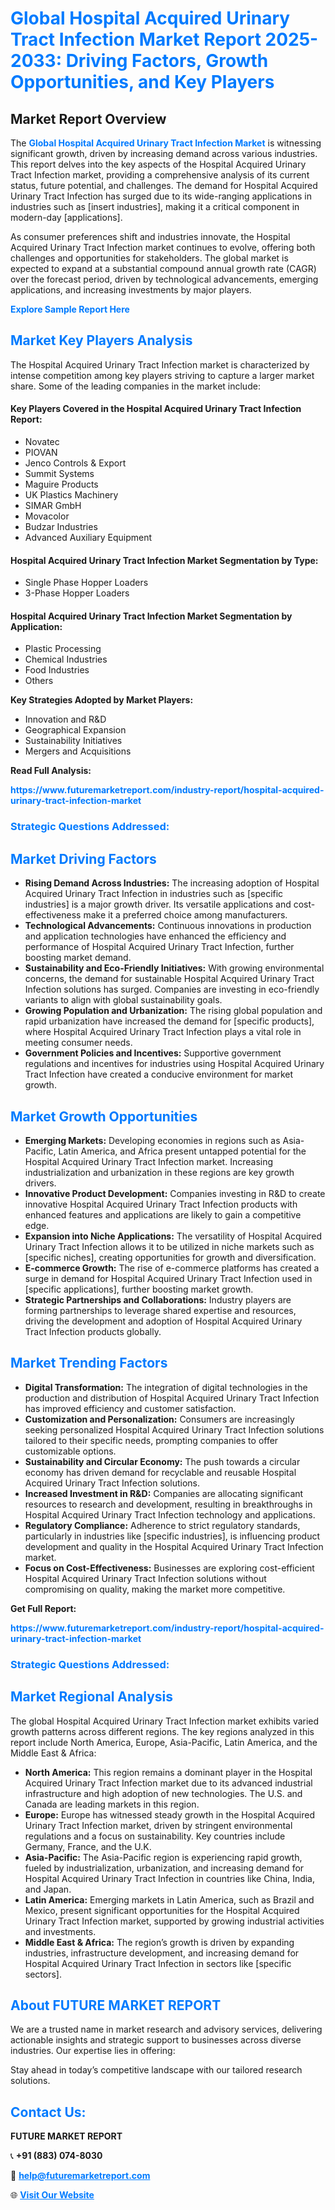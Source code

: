 <h1 style="color: #007BFF;">Global Hospital Acquired Urinary Tract Infection Market Report 2025-2033: Driving Factors, Growth Opportunities, and Key Players</h1>

<section id="overview">
<h2>Market Report Overview</h2>
<p>The <a href="https://www.futuremarketreport.com/industry-report/hospital-acquired-urinary-tract-infection-market" style="color: #007BFF; text-decoration: none;"><strong>Global Hospital Acquired Urinary Tract Infection Market</strong></a> is witnessing significant growth, driven by increasing demand across various industries. This report delves into the key aspects of the Hospital Acquired Urinary Tract Infection market, providing a comprehensive analysis of its current status, future potential, and challenges. The demand for Hospital Acquired Urinary Tract Infection has surged due to its wide-ranging applications in industries such as [insert industries], making it a critical component in modern-day [applications].</p>
<p>As consumer preferences shift and industries innovate, the Hospital Acquired Urinary Tract Infection market continues to evolve, offering both challenges and opportunities for stakeholders. The global market is expected to expand at a substantial compound annual growth rate (CAGR) over the forecast period, driven by technological advancements, emerging applications, and increasing investments by major players.</p>
</section>

<section id="overview">
<p><a href="https://www.futuremarketreport.com/request-sample/reportId=35936" style="color: #007BFF; text-decoration: none;"><strong>Explore Sample Report Here</strong></a></p>
</section>

<section id="key-players">
<h2 style="color: #007BFF;">Market Key Players Analysis</h2>
<p>The Hospital Acquired Urinary Tract Infection market is characterized by intense competition among key players striving to capture a larger market share. Some of the leading companies in the market include:</p>
<h4>Key Players Covered in the Hospital Acquired Urinary Tract Infection Report:</h4>
<ul><li>Novatec</li><li>PIOVAN</li><li>Jenco Controls &amp; Export</li><li>Summit Systems</li><li>Maguire Products</li><li>UK Plastics Machinery</li><li>SIMAR GmbH</li><li>Movacolor</li><li>Budzar Industries</li><li>Advanced Auxiliary Equipment</li></ul>
<h4>Hospital Acquired Urinary Tract Infection Market Segmentation by Type:</h4>
<ul><li>Single Phase Hopper Loaders</li><li>3-Phase Hopper Loaders</li></ul>

<h4>Hospital Acquired Urinary Tract Infection Market Segmentation by Application:</h4>
<ul><li>Plastic Processing</li><li>Chemical Industries</li><li>Food Industries</li><li>Others</li></ul>
<p><strong>Key Strategies Adopted by Market Players:</strong></p>
<ul>
<li>Innovation and R&D</li>
<li>Geographical Expansion</li>
<li>Sustainability Initiatives</li>
<li>Mergers and Acquisitions</li>
</ul>
</section>

<section>
<p><strong>Read Full Analysis: </strong></p><a href="https://www.futuremarketreport.com/industry-report/hospital-acquired-urinary-tract-infection-market" style="color: #007BFF; text-decoration: none;"><strong>https://www.futuremarketreport.com/industry-report/hospital-acquired-urinary-tract-infection-market</strong></a>
<h3 style="color: #007BFF;">Strategic Questions Addressed:</h3>
</section>

<section id="driving-factors">
<h2 style="color: #007BFF;">Market Driving Factors</h2>
<ul>
<li><strong>Rising Demand Across Industries:</strong> The increasing adoption of Hospital Acquired Urinary Tract Infection in industries such as [specific industries] is a major growth driver. Its versatile applications and cost-effectiveness make it a preferred choice among manufacturers.</li>
<li><strong>Technological Advancements:</strong> Continuous innovations in production and application technologies have enhanced the efficiency and performance of Hospital Acquired Urinary Tract Infection, further boosting market demand.</li>
<li><strong>Sustainability and Eco-Friendly Initiatives:</strong> With growing environmental concerns, the demand for sustainable Hospital Acquired Urinary Tract Infection solutions has surged. Companies are investing in eco-friendly variants to align with global sustainability goals.</li>
<li><strong>Growing Population and Urbanization:</strong> The rising global population and rapid urbanization have increased the demand for [specific products], where Hospital Acquired Urinary Tract Infection plays a vital role in meeting consumer needs.</li>
<li><strong>Government Policies and Incentives:</strong> Supportive government regulations and incentives for industries using Hospital Acquired Urinary Tract Infection have created a conducive environment for market growth.</li>
</ul>
</section>

<section id="growth-opportunities">
<h2 style="color: #007BFF;">Market Growth Opportunities</h2>
<ul>
<li><strong>Emerging Markets:</strong> Developing economies in regions such as Asia-Pacific, Latin America, and Africa present untapped potential for the Hospital Acquired Urinary Tract Infection market. Increasing industrialization and urbanization in these regions are key growth drivers.</li>
<li><strong>Innovative Product Development:</strong> Companies investing in R&D to create innovative Hospital Acquired Urinary Tract Infection products with enhanced features and applications are likely to gain a competitive edge.</li>
<li><strong>Expansion into Niche Applications:</strong> The versatility of Hospital Acquired Urinary Tract Infection allows it to be utilized in niche markets such as [specific niches], creating opportunities for growth and diversification.</li>
<li><strong>E-commerce Growth:</strong> The rise of e-commerce platforms has created a surge in demand for Hospital Acquired Urinary Tract Infection used in [specific applications], further boosting market growth.</li>
<li><strong>Strategic Partnerships and Collaborations:</strong> Industry players are forming partnerships to leverage shared expertise and resources, driving the development and adoption of Hospital Acquired Urinary Tract Infection products globally.</li>
</ul>
</section>

<section id="trending-factors">
<h2 style="color: #007BFF;">Market Trending Factors</h2>
<ul>
<li><strong>Digital Transformation:</strong> The integration of digital technologies in the production and distribution of Hospital Acquired Urinary Tract Infection has improved efficiency and customer satisfaction.</li>
<li><strong>Customization and Personalization:</strong> Consumers are increasingly seeking personalized Hospital Acquired Urinary Tract Infection solutions tailored to their specific needs, prompting companies to offer customizable options.</li>
<li><strong>Sustainability and Circular Economy:</strong> The push towards a circular economy has driven demand for recyclable and reusable Hospital Acquired Urinary Tract Infection solutions.</li>
<li><strong>Increased Investment in R&D:</strong> Companies are allocating significant resources to research and development, resulting in breakthroughs in Hospital Acquired Urinary Tract Infection technology and applications.</li>
<li><strong>Regulatory Compliance:</strong> Adherence to strict regulatory standards, particularly in industries like [specific industries], is influencing product development and quality in the Hospital Acquired Urinary Tract Infection market.</li>
<li><strong>Focus on Cost-Effectiveness:</strong> Businesses are exploring cost-efficient Hospital Acquired Urinary Tract Infection solutions without compromising on quality, making the market more competitive.</li>
</ul>
</section>

<section>
<p><strong>Get Full Report: </strong></p><a href="https://www.futuremarketreport.com/industry-report/hospital-acquired-urinary-tract-infection-market" style="color: #007BFF; text-decoration: none;"><strong>https://www.futuremarketreport.com/industry-report/hospital-acquired-urinary-tract-infection-market</strong></a>
<h3 style="color: #007BFF;">Strategic Questions Addressed:</h3>
</section>


<section id="regional-analysis">
<h2 style="color: #007BFF;">Market Regional Analysis</h2>
<p>The global Hospital Acquired Urinary Tract Infection market exhibits varied growth patterns across different regions. The key regions analyzed in this report include North America, Europe, Asia-Pacific, Latin America, and the Middle East & Africa:</p>
<ul>
<li><strong>North America:</strong> This region remains a dominant player in the Hospital Acquired Urinary Tract Infection market due to its advanced industrial infrastructure and high adoption of new technologies. The U.S. and Canada are leading markets in this region.</li>
<li><strong>Europe:</strong> Europe has witnessed steady growth in the Hospital Acquired Urinary Tract Infection market, driven by stringent environmental regulations and a focus on sustainability. Key countries include Germany, France, and the U.K.</li>
<li><strong>Asia-Pacific:</strong> The Asia-Pacific region is experiencing rapid growth, fueled by industrialization, urbanization, and increasing demand for Hospital Acquired Urinary Tract Infection in countries like China, India, and Japan.</li>
<li><strong>Latin America:</strong> Emerging markets in Latin America, such as Brazil and Mexico, present significant opportunities for the Hospital Acquired Urinary Tract Infection market, supported by growing industrial activities and investments.</li>
<li><strong>Middle East & Africa:</strong> The region’s growth is driven by expanding industries, infrastructure development, and increasing demand for Hospital Acquired Urinary Tract Infection in sectors like [specific sectors].</li>
</ul>
</section>

<footer>
<h2 style="color: #007BFF;">About FUTURE MARKET REPORT</h2>
<p>We are a trusted name in market research and advisory services, delivering actionable insights and strategic support to businesses across diverse industries. Our expertise lies in offering:</p>

<p>Stay ahead in today’s competitive landscape with our tailored research solutions.</p>

<h2 style="color: #007BFF;">Contact Us:</h2>
<p><strong>FUTURE MARKET REPORT</strong></p>
<p>📞 <strong>+91 (883) 074-8030</strong></p>
<p>📧 <strong><a href="mailto:help@futuremarketreport.com" style="color: #007BFF;">help@futuremarketreport.com</a></strong></p>
<p>🌐 <strong><a href="https://www.futuremarketreport.com/" style="color: #007BFF;">Visit Our Website</a></strong></p>
</footer>